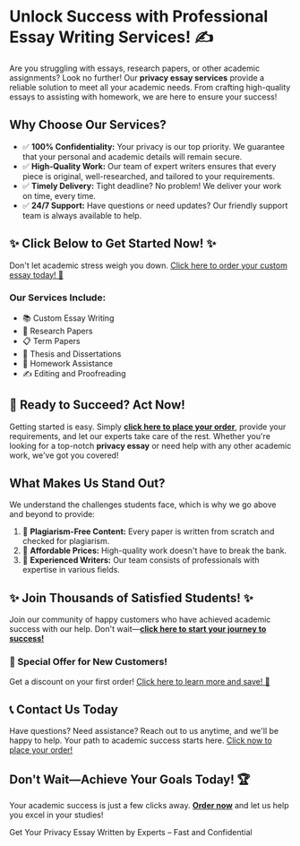 <h1>Unlock Success with Professional Essay Writing Services! ✍️</h1>

<p>Are you struggling with essays, research papers, or other academic assignments? Look no further! Our <strong>privacy essay services</strong> provide a reliable solution to meet all your academic needs. From crafting high-quality essays to assisting with homework, we are here to ensure your success!</p>

<h2>Why Choose Our Services?</h2>

<ul>
    <li>✅ <strong>100% Confidentiality:</strong> Your privacy is our top priority. We guarantee that your personal and academic details will remain secure.</li>
    <li>✅ <strong>High-Quality Work:</strong> Our team of expert writers ensures that every piece is original, well-researched, and tailored to your requirements.</li>
    <li>✅ <strong>Timely Delivery:</strong> Tight deadline? No problem! We deliver your work on time, every time.</li>
    <li>✅ <strong>24/7 Support:</strong> Have questions or need updates? Our friendly support team is always available to help.</li>
</ul>

<h2>✨ Click Below to Get Started Now! ✨</h2>

<p>Don't let academic stress weigh you down. <a href="https://tinyurl.com/topessay?keyword=privacy+essay" target="_blank">Click here to order your custom essay today! 🌟</a></p>

<h3>Our Services Include:</h3>

<ul>
    <li>📚 Custom Essay Writing</li>
    <li>📑 Research Papers</li>
    <li>📋 Term Papers</li>
    <li>📖 Thesis and Dissertations</li>
    <li>📝 Homework Assistance</li>
    <li>✍️ Editing and Proofreading</li>
</ul>

<h2>🎯 Ready to Succeed? Act Now!</h2>

<p>Getting started is easy. Simply <a href="https://tinyurl.com/topessay?keyword=privacy+essay" target="_blank"><strong>click here to place your order</strong></a>, provide your requirements, and let our experts take care of the rest. Whether you're looking for a top-notch <strong>privacy essay</strong> or need help with any other academic work, we've got you covered!</p>

<h2>What Makes Us Stand Out?</h2>

<p>We understand the challenges students face, which is why we go above and beyond to provide:</p>

<ol>
    <li>🌟 <strong>Plagiarism-Free Content:</strong> Every paper is written from scratch and checked for plagiarism.</li>
    <li>🌟 <strong>Affordable Prices:</strong> High-quality work doesn't have to break the bank.</li>
    <li>🌟 <strong>Experienced Writers:</strong> Our team consists of professionals with expertise in various fields.</li>
</ol>

<h2>✨ Join Thousands of Satisfied Students! ✨</h2>

<p>Join our community of happy customers who have achieved academic success with our help. Don't wait—<a href="https://tinyurl.com/topessay?keyword=privacy+essay" target="_blank"><strong>click here to start your journey to success!</strong></a></p>

<h3>🚀 Special Offer for New Customers!</h3>

<p>Get a discount on your first order! <a href="https://tinyurl.com/topessay?keyword=privacy+essay" target="_blank">Click here to learn more and save! 💸</a></p>

<h2>📞 Contact Us Today</h2>

<p>Have questions? Need assistance? Reach out to us anytime, and we'll be happy to help. Your path to academic success starts here. <a href="https://tinyurl.com/topessay?keyword=privacy+essay" target="_blank">Click now to place your order!</a></p>

<h2>Don't Wait—Achieve Your Goals Today! 🏆</h2>

<p>Your academic success is just a few clicks away. <a href="https://tinyurl.com/topessay?keyword=privacy+essay" target="_blank"><strong>Order now</strong></a> and let us help you excel in your studies!</p>
Get Your Privacy Essay Written by Experts – Fast and Confidential
